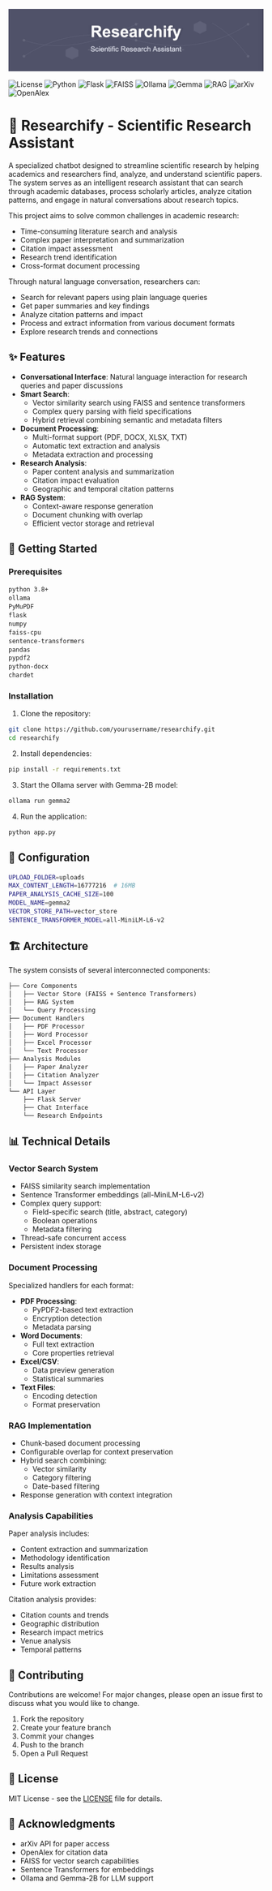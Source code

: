 ![Book Translator](https://raw.githubusercontent.com/KazKozDev/researchify/main/banner.jpg)

![License](https://img.shields.io/badge/license-MIT-blue.svg)
![Python](https://img.shields.io/badge/python-3.8%2B-brightgreen)
![Flask](https://img.shields.io/badge/flask-2.0%2B-lightgrey)
![FAISS](https://img.shields.io/badge/FAISS-1.7%2B-orange)
![Ollama](https://img.shields.io/badge/ollama-1.0.0-brightgreen)
![Gemma](https://img.shields.io/badge/gemma-2.9B-purple)
![RAG](https://img.shields.io/badge/RAG-enabled-success)
![arXiv](https://img.shields.io/badge/arXiv-API-red)
![OpenAlex](https://img.shields.io/badge/OpenAlex-API-green)

# 🔬 Researchify - Scientific Research Assistant

A specialized chatbot designed to streamline scientific research by helping academics and researchers find, analyze, and understand scientific papers. The system serves as an intelligent research assistant that can search through academic databases, process scholarly articles, analyze citation patterns, and engage in natural conversations about research topics.

This project aims to solve common challenges in academic research:
- Time-consuming literature search and analysis
- Complex paper interpretation and summarization
- Citation impact assessment
- Research trend identification
- Cross-format document processing

Through natural language conversation, researchers can:
- Search for relevant papers using plain language queries
- Get paper summaries and key findings
- Analyze citation patterns and impact
- Process and extract information from various document formats
- Explore research trends and connections

## ✨ Features

- **Conversational Interface**: Natural language interaction for research queries and paper discussions
- **Smart Search**: 
  - Vector similarity search using FAISS and sentence transformers
  - Complex query parsing with field specifications
  - Hybrid retrieval combining semantic and metadata filters
- **Document Processing**:
  - Multi-format support (PDF, DOCX, XLSX, TXT)
  - Automatic text extraction and analysis
  - Metadata extraction and processing
- **Research Analysis**:
  - Paper content analysis and summarization
  - Citation impact evaluation
  - Geographic and temporal citation patterns
- **RAG System**:
  - Context-aware response generation
  - Document chunking with overlap
  - Efficient vector storage and retrieval

## 🚀 Getting Started

### Prerequisites

```bash
python 3.8+
ollama
PyMuPDF
flask
numpy
faiss-cpu
sentence-transformers
pandas
pypdf2
python-docx
chardet
```

### Installation

1. Clone the repository:
```bash
git clone https://github.com/yourusername/researchify.git
cd researchify
```

2. Install dependencies:
```bash
pip install -r requirements.txt
```

3. Start the Ollama server with Gemma-2B model:
```bash
ollama run gemma2
```

4. Run the application:
```bash
python app.py
```

## 🔧 Configuration

```bash
UPLOAD_FOLDER=uploads
MAX_CONTENT_LENGTH=16777216  # 16MB
PAPER_ANALYSIS_CACHE_SIZE=100
MODEL_NAME=gemma2
VECTOR_STORE_PATH=vector_store
SENTENCE_TRANSFORMER_MODEL=all-MiniLM-L6-v2
```

## 🏗️ Architecture

The system consists of several interconnected components:

```
├── Core Components
│   ├── Vector Store (FAISS + Sentence Transformers)
│   ├── RAG System
│   └── Query Processing
├── Document Handlers
│   ├── PDF Processor
│   ├── Word Processor
│   ├── Excel Processor
│   └── Text Processor
├── Analysis Modules
│   ├── Paper Analyzer
│   ├── Citation Analyzer
│   └── Impact Assessor
└── API Layer
    ├── Flask Server
    ├── Chat Interface
    └── Research Endpoints
```

## 📊 Technical Details

### Vector Search System

- FAISS similarity search implementation
- Sentence Transformer embeddings (all-MiniLM-L6-v2)
- Complex query support:
  - Field-specific search (title, abstract, category)
  - Boolean operations
  - Metadata filtering
- Thread-safe concurrent access
- Persistent index storage

### Document Processing

Specialized handlers for each format:
- **PDF Processing**:
  - PyPDF2-based text extraction
  - Encryption detection
  - Metadata parsing
- **Word Documents**:
  - Full text extraction
  - Core properties retrieval
- **Excel/CSV**:
  - Data preview generation
  - Statistical summaries
- **Text Files**:
  - Encoding detection
  - Format preservation

### RAG Implementation

- Chunk-based document processing
- Configurable overlap for context preservation
- Hybrid search combining:
  - Vector similarity
  - Category filtering
  - Date-based filtering
- Response generation with context integration

### Analysis Capabilities

Paper analysis includes:
- Content extraction and summarization
- Methodology identification
- Results analysis
- Limitations assessment
- Future work extraction

Citation analysis provides:
- Citation counts and trends
- Geographic distribution
- Research impact metrics
- Venue analysis
- Temporal patterns

## 🤝 Contributing

Contributions are welcome! For major changes, please open an issue first to discuss what you would like to change.

1. Fork the repository
2. Create your feature branch
3. Commit your changes
4. Push to the branch
5. Open a Pull Request

## 📝 License

MIT License - see the [LICENSE](LICENSE) file for details.

## 🙏 Acknowledgments

- arXiv API for paper access
- OpenAlex for citation data
- FAISS for vector search capabilities
- Sentence Transformers for embeddings
- Ollama and Gemma-2B for LLM support
